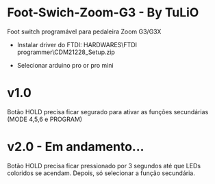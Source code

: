# Foot-Swich-Zoom-G3 - By TuLiO
 Foot switch programável para pedaleira Zoom G3/G3X
 
- Instalar driver do FTDI: HARDWARES\FTDI programmer\CDM21228_Setup.zip

- Selecionar arduino pro or pro mini

# v1.0

Botão HOLD precisa ficar segurado para ativar as funções secundárias (MODE 4,5,6 e PROGRAM)

# v2.0 - Em andamento...

Botão HOLD precisa ficar pressionado por 3 segundos até que LEDs coloridos se acendam.
Depois, só selecionar a função secundária.
